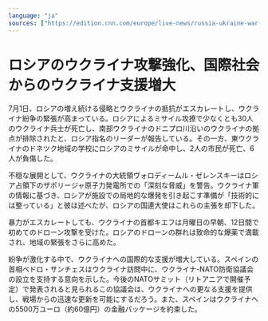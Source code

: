 ```yaml
---
language: "ja"
sources: ["https://edition.cnn.com/europe/live-news/russia-ukraine-war-news-07-01-23/index.html", "https://news.yahoo.com/spain-allocate-55-million-euros-144258989.html", "https://www.independent.co.uk/news/world/europe/russia-ukraine-war-putin-latest-news-b2367973.html"]
---
```

# ロシアのウクライナ攻撃強化、国際社会からのウクライナ支援増大

7月1日、ロシアの増え続ける侵略とウクライナの抵抗がエスカレートし、ウクライナ紛争の緊張が高まっている。ロシアによるミサイル攻撩で少なくとも30人のウクライナ兵士が死亡し、南部ウクライナのドニプロ川沿いのウクライナの拠点が排除されたと、ロシア指名のリーダーが報告している。その一方、東ウクライナのドネツク地域の学校にロシアのミサイルが命中し、2人の市民が死亡、6人が負傷した。

不穏な展開として、ウクライナの大統領ヴォロディームル・ゼレンスキーはロシア占領下のザポリージャ原子力発電所での「深刻な脅威」を警告。ウクライナ軍の情報に基づき、ロシアが施設での局地的な爆発を引き起こす準備が「技術的には整っている」と彼は述べたが、ロシアの国連大使はこれらの主張を却下した。

暴力がエスカレートしても、ウクライナの首都キエフは月曜日の早朝、12日間で初めてのドローン攻撃を受けた。ロシアのドローンの群れは致命的な爆薬で満載され、地域の緊張をさらに高めた。

紛争が激化する中で、ウクライナへの国際的な支援が増大している。スペインの首相ペドロ・サンチェスはウクライナ訪問中に、ウクライナ-NATO防衛協議会の設立を支持する意向を示した。今後のNATOサミット（リトアニアで開催予定）で発表されると見られるこの協議会は、ウクライナへの更なる支援を提供し、戦場からの迅速な更新を可能にするだろう。また、スペインはウクライナへの5500万ユーロ（約60億円）の金融パッケージを約束した。
